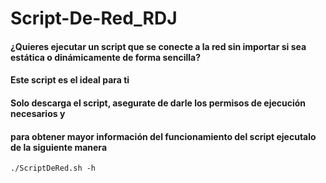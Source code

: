 # Script-De-Red_RDJ
#### ¿Quieres ejecutar un script que se conecte a la red sin importar si sea estática o dinámicamente de forma sencilla?
#### Este script es el ideal para ti
#### Solo descarga el script, asegurate de darle los permisos de ejecución necesarios y 
#### para obtener mayor información del funcionamiento del script ejecutalo de la siguiente manera

	./ScriptDeRed.sh -h
